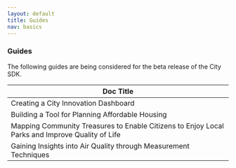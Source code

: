 ```yaml
---
layout: default
title: Guides
nav: basics
---
```


### Guides

The following guides are being considered for the beta release of the City SDK. 

<table class="table-code">
<thead>
<tr>
<th>Doc Title</th>
</tr>
</thead>
<tbody>
<tr>

<td>Creating a City Innovation Dashboard</td>
</tr>
<tr>

<td>Building a Tool for Planning Affordable Housing
</td>
</tr>
<tr>

<td>Mapping Community Treasures to Enable Citizens to Enjoy Local Parks and Improve Quality of Life
</tr>
<tr>

<td>Gaining Insights into Air Quality through Measurement Techniques
</tr>
<tr>

</tr>
</tbody>
</table>

